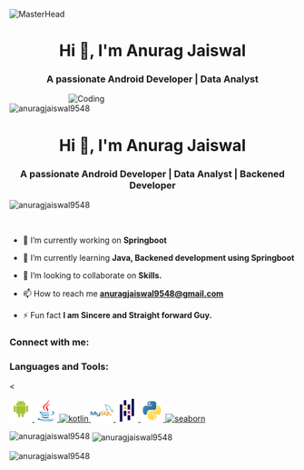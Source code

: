 ![MasterHead](https://1.bp.blogspot.com/-7A4WynwLsMw/XbBpCXG8fHI/AAAAAAAAMt4/uOa1bpLskYgrwGbllhSu2SDj_Mig8SXJQCLcBGAsYHQ/s1600/2000_600px.gif)
<h1 align="center">Hi 👋, I'm Anurag Jaiswal</h1>
<h3 align="center">A passionate Android Developer | Data Analyst</h3>
<img align="right" alt="Coding" width="400" src="https://cdn.dribbble.com/users/1162077/screenshots/3848914/programmer.gif">

<p align="left"> <img src="https://komarev.com/ghpvc/?username=anuragjaiswal9548&label=Profile%20views&color=0e75b6&style=flat" alt="anuragjaiswal9548" /> </p>

<h1 align="center">Hi 👋, I'm Anurag Jaiswal</h1>
<h3 align="center">A passionate Android Developer | Data Analyst  | Backened Developer</h3>

<p align="left"> <img src="https://komarev.com/ghpvc/?username=anuragjaiswal9548&label=Profile%20views&color=0e75b6&style=flat" alt="anuragjaiswal9548" /> </p>

<p align="left"> <a href="https://twitter.com/" target="blank"><img src="https://img.shields.io/twitter/follow/?logo=twitter&style=for-the-badge" alt="" /></a> </p>

- 🔭 I’m currently working on **Springboot**

- 🌱 I’m currently learning **Java,  Backened development using Springboot**

- 👯 I’m looking to collaborate on **Skills.**

- 📫 How to reach me **anuragjaiswal9548@gmail.com**

- ⚡ Fun fact **I am Sincere and Straight forward Guy.**

<h3 align="left">Connect with me:</h3>
<p align="left">
</p>

<h3 align="left">Languages and Tools:</h3>
< <p align="left"> <a href="https://developer.android.com" target="_blank" rel="noreferrer"> <img src="https://raw.githubusercontent.com/devicons/devicon/master/icons/android/android-original-wordmark.svg" alt="android" width="40" height="40"/> </a> <a href="https://www.java.com" target="_blank" rel="noreferrer"> <img src="https://raw.githubusercontent.com/devicons/devicon/master/icons/java/java-original.svg" alt="java" width="40" height="40"/> </a> <a href="https://developer.mozilla.org/en-US/docs/Web/JavaScript" target="_blank" rel="noreferrer">  <a href="https://kotlinlang.org" target="_blank" rel="noreferrer"> <img src="https://www.vectorlogo.zone/logos/kotlinlang/kotlinlang-icon.svg" alt="kotlin" width="40" height="40"/> </a> <a href="https://www.mysql.com/" target="_blank" rel="noreferrer"> <img src="https://raw.githubusercontent.com/devicons/devicon/master/icons/mysql/mysql-original-wordmark.svg" alt="mysql" width="40" height="40"/> </a> <a href="https://pandas.pydata.org/" target="_blank" rel="noreferrer"> <img src="https://raw.githubusercontent.com/devicons/devicon/2ae2a900d2f041da66e950e4d48052658d850630/icons/pandas/pandas-original.svg" alt="pandas" width="40" height="40"/> </a> <a href="https://www.python.org" target="_blank" rel="noreferrer"> <img src="https://raw.githubusercontent.com/devicons/devicon/master/icons/python/python-original.svg" alt="python" width="40" height="40"/> </a> <a href="https://seaborn.pydata.org/" target="_blank" rel="noreferrer"> <img src="https://seaborn.pydata.org/_images/logo-mark-lightbg.svg" alt="seaborn" width="40" height="40"/> </a> </p> 

<p><img align="left" src="https://github-readme-stats.vercel.app/api/top-langs?username=anuragjaiswal9548&show_icons=true&locale=en&layout=compact" alt="anuragjaiswal9548" /></p>

<p>&nbsp;<img align="center" src="https://github-readme-stats.vercel.app/api?username=anuragjaiswal9548&show_icons=true&locale=en" alt="anuragjaiswal9548" /></p>

<p><img align="center" src="https://github-readme-streak-stats.herokuapp.com/?user=anuragjaiswal9548&" alt="anuragjaiswal9548" /></p>








<!--
**AnuragJaiswal9548/AnuragJaiswal9548** is a ✨ _special_ ✨ repository because its `README.md` (this file) appears on your GitHub profile.

Here are some ideas to get you started:

- 🔭 I’m currently working on ...
- 🌱 I’m currently learning ...
- 👯 I’m looking to collaborate on ...
- 🤔 I’m looking for help with ...
- 💬 Ask me about ...
- 📫 How to reach me: ...
- 😄 Pronouns: ...
- ⚡ Fun fact: ...
-->
